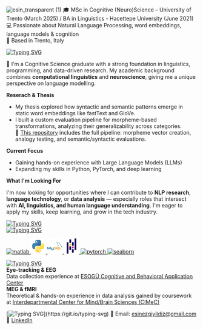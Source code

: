![esin_transparent (1)](https://github.com/user-attachments/assets/fe008023-72eb-490c-8ad8-f1cd81480ee4)
🎓 MSc in Cognitive (Neuro)Science – University of Trento (March 2025) / BA in Linguistics - Hacettepe University (June 2021)  
💻 Passionate about Natural Language Processing, word embeddings, language models & cognition  
📍 Based in Trento, Italy  

[![Typing SVG](https://readme-typing-svg.demolab.com?font=Fira+Code&size=25&pause=1000&color=C36DE6&width=435&lines=About+me)](https://git.io/typing-svg)  

👋 I'm a Cognitive Science graduate with a strong foundation in linguistics, programming, and data-driven research. My academic background combines **computational linguistics** and **neuroscience**, giving me a unique perspective on language modelling.

**Reserach & Thesis**  
- My thesis explored how syntactic and semantic patterns emerge in static word embeddings like fastText and GloVe.  
- I built a custom evaluation pipeline for morpheme-based transformations, analyzing their generalizability across categories.  
📂 [This repository](#morphology-word-embeddings) includes the full pipeline: morpheme vector creation, analogy testing, and semantic/syntactic evaluations.    

**Current Focus**  
- Gaining hands-on experience with Large Language Models (LLMs)  
- Expanding my skills in Python, PyTorch, and deep learning

**What I'm Looking For** 

I'm now looking for opportunities where I can contribute to **NLP research**, **language technology**, or **data analysis** — especially roles that intersect with **AI, linguistics, and human language understanding**. I'm eager to apply my skills, keep learning, and grow in the tech industry.  

[![Typing SVG](https://readme-typing-svg.demolab.com?font=Fira+Code&size=25&pause=1000&color=C36DE6&width=435&lines=My+Skills)](https://git.io/typing-svg)  
[![Typing SVG](https://readme-typing-svg.demolab.com?font=Fira+Code&size=19&pause=1000&color=D3B5EE&width=435&lines=Languages+and+Tools)](https://git.io/typing-svg)  

<p align="left"> <a href="https://www.mathworks.com/" target="_blank" rel="noreferrer"> <img src="https://upload.wikimedia.org/wikipedia/commons/2/21/Matlab_Logo.png" alt="matlab" width="40" height="40"/> </a> <a href="https://www.python.org" target="_blank" rel="noreferrer"> <img src="https://raw.githubusercontent.com/devicons/devicon/master/icons/python/python-original.svg" alt="python" width="40" height="40"/> </a> <a 
  href="https://www.mysql.com/" target="_blank" rel="noreferrer"> <img src="https://raw.githubusercontent.com/devicons/devicon/master/icons/mysql/mysql-original-wordmark.svg" alt="mysql" width="40"
                                                                                                                                                href="https://pandas.pydata.org/" target="_blank" rel="noreferrer"> <img src="https://raw.githubusercontent.com/devicons/devicon/2ae2a900d2f041da66e950e4d48052658d850630/icons/pandas/pandas-original.svg" alt="pandas" width="40" height="40"/> </a> <a href="https://pytorch.org/" target="_blank" rel="noreferrer"> <img src="https://www.vectorlogo.zone/logos/pytorch/pytorch-icon.svg" alt="pytorch" width="40" height="40"/>  </a> <a href="https://seaborn.pydata.org/" target="_blank" rel="noreferrer"> <img src="https://seaborn.pydata.org/_images/logo-mark-lightbg.svg" alt="seaborn" width="40" height="40"/> </a> </p>  

[![Typing SVG](https://readme-typing-svg.demolab.com?font=Fira+Code&size=19&pause=1000&color=D3B5EE&width=435&lines=Neuroimaging)](https://git.io/typing-svg)  
**Eye-tracking & EEG**  
Data collection experience at [ESOGÜ Cognitive and Behavioral Application Center](https://bildam.esogu.edu.tr/en)  
**MEG & fMRI**  
Theoretical & hands-on experience in data analysis gained by coursework at [Interdepartmental Center for Mind/Brain Sciences (CIMeC)](https://www.cimec.unitn.it/en/14/the-center)  


[![Typing SVG](https://readme-typing-svg.demolab.com?font=Fira+Code&size=25&pause=1000&color=C36DE6&width=435&lines=Let's+Connect!)](https://git.io/typing-svg)  
📧 Email: esinezgiyildiz@gmail.com  
🔗 [LinkedIn](https://www.linkedin.com/in/esinezgiyildiz/) 









